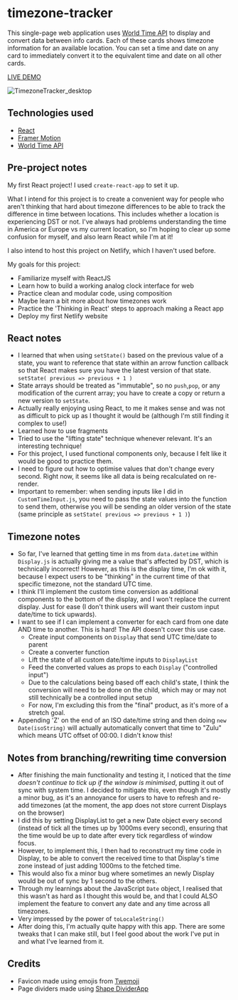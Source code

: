 # timezone-tracker

This single-page web application uses [World Time API](https://worldtimeapi.org/) to display and convert data between info cards. Each of these cards shows timezone information for an available location. You can set a time and date on any card to immediately convert it to the equivalent time and date on all other cards.

[LIVE DEMO](https://thriving-syrniki-5daa84.netlify.app/)

![TimezoneTracker_desktop](https://user-images.githubusercontent.com/93292687/213905973-a54de148-0bff-42be-81d4-ab0beb0c66cf.jpg)

## Technologies used
- [React](https://reactjs.org/)
- [Framer Motion](https://www.framer.com/motion/)
- [World Time API](https://worldtimeapi.org/)

## Pre-project notes
My first React project! I used `create-react-app` to set it up.

What I intend for this project is to create a convenient way for people who aren't thinking that hard about timezone differences to be able to track the difference in time between locations. This includes whether a location is experiencing DST or not. I've always had problems understanding the time in America or Europe vs my current location, so I'm hoping to clear up some confusion for myself, and also learn React while I'm at it!

I also intend to host this project on Netlify, which I haven't used before.

My goals for this project:
- Familiarize myself with ReactJS
- Learn how to build a working analog clock interface for web
- Practice clean and modular code, using composition
- Maybe learn a bit more about how timezones work
- Practice the 'Thinking in React' steps to approach making a React app
- Deploy my first Netlify website

## React notes
- I learned that when using `setState()` based on the previous value of a state, you want to reference that state within an arrow function callback so that React makes sure you have the latest version of that state. `setState( previous => previous + 1 )`
- State arrays should be treated as "immutable", so no `push`,`pop`, or any modification of the current array; you have to create a copy or return a new version to `setState`.
- Actually really enjoying using React, to me it makes sense and was not as difficult to pick up as I thought it would be (although I'm still finding it complex to use!)
- Learned how to use fragments
- Tried to use the "lifting state" technique whenever relevant. It's an interesting technique!
- For this project, I used functional components only, because I felt like it would be good to practice them.
- I need to figure out how to optimise values that don't change every second. Right now, it seems like all data is being recalculated on re-render.
- Important to remember: when sending inputs like I did in `CustomTimeInput.js`, you need to pass the state values into the function to send them, otherwise you will be sending an older version of the state (same principle as `setState( previous => previous + 1 )`)

## Timezone notes
- So far, I've learned that getting time in ms from `data.datetime` within `Display.js` is actually giving me a value that's affected by DST, which is technically incorrect! However, as this is the display time, I'm ok with it, because I expect users to be "thinking" in the current time of that specific timezone, not the standard UTC time.
- I think I'll implement the custom time conversion as additional components to the bottom of the display, and I won't replace the current display. Just for ease (I don't think users will want their custom input date/time to tick upwards).
- I want to see if I can implement a converter for each card from one date AND time to another. This is hard! The API doesn't cover this use case.
    - Create input components on `Display` that send UTC time/date to parent
    - Create a converter function
    - Lift the state of all custom date/time inputs to `DisplayList`
    - Feed the converted values as props to each `Display` ("controlled input")
    - Due to the calculations being based off each child's state, I think the conversion will need to be done on the child, which may or may not still technically be a controlled input setup
    - For now, I'm excluding this from the "final" product, as it's more of a stretch goal.
- Appending 'Z' on the end of an ISO date/time string and then doing `new Date(isoString)` will actually automatically convert that time to "Zulu" which means UTC offset of 00:00. I didn't know this!

## Notes from branching/rewriting time conversion
- After finishing the main functionality and testing it, I noticed that the *time doesn't continue to tick up if the window is minimised*, putting it out of sync with system time. I decided to mitigate this, even though it's mostly a minor bug, as it's an annoyance for users to have to refresh and re-add timezones (at the moment, the app does not store current Displays on the browser)
- I did this by setting DisplayList to get a new Date object every second (instead of tick all the times up by 1000ms every second), ensuring that the time would be up to date after every tick regardless of window focus.
- However, to implement this, I then had to reconstruct my time code in Display, to be able to convert the received time to that Display's time zone instead of just adding 1000ms to the fetched time.
- This would also fix a minor bug where sometimes an newly Display would be out of sync by 1 second to the others.
- Through my learnings about the JavaScript `Date` object, I realised that this wasn't as hard as I thought this would be, and that I could ALSO implement the feature to convert any date and any time across all timezones.
- Very impressed by the power of `toLocaleString()`
- After doing this, I'm actually quite happy with this app. There are some tweaks that I can make still, but I feel good about the work I've put in and what I've learned from it.

## Credits
- Favicon made using emojis from [Twemoji](https://twemoji.twitter.com/)
- Page dividers made using [Shape DividerApp](https://www.shapedivider.app)
